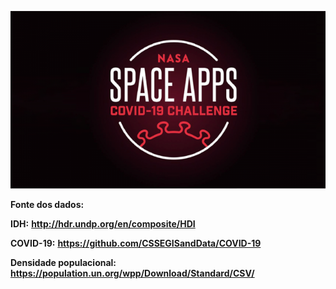 ![COVID-19 NASA SPACE APPS](NASA-Challenge.png)


**Fonte dos dados:**

**IDH:** __http://hdr.undp.org/en/composite/HDI__

**COVID-19:** __https://github.com/CSSEGISandData/COVID-19__

**Densidade populacional:** __https://population.un.org/wpp/Download/Standard/CSV/__